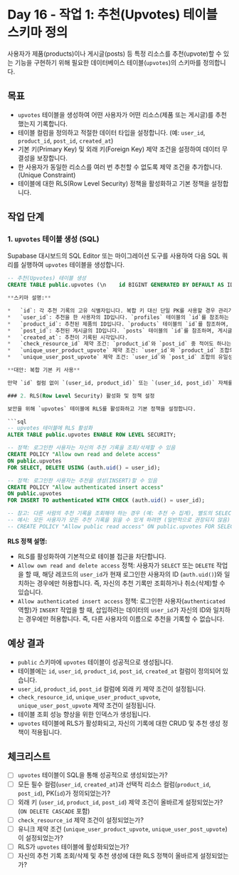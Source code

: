 # Day 16 - 작업 1: 추천(Upvotes) 테이블 스키마 정의

사용자가 제품(products)이나 게시글(posts) 등 특정 리소스를 추천(upvote)할 수 있는 기능을 구현하기 위해 필요한 데이터베이스 테이블(`upvotes`)의 스키마를 정의합니다.

## 목표

*   `upvotes` 테이블을 생성하여 어떤 사용자가 어떤 리소스(제품 또는 게시글)를 추천했는지 기록합니다.
*   테이블 컬럼을 정의하고 적절한 데이터 타입을 설정합니다. (예: `user_id`, `product_id`, `post_id`, `created_at`)
*   기본 키(Primary Key) 및 외래 키(Foreign Key) 제약 조건을 설정하여 데이터 무결성을 보장합니다.
*   한 사용자가 동일한 리소스를 여러 번 추천할 수 없도록 제약 조건을 추가합니다. (Unique Constraint)
*   테이블에 대한 RLS(Row Level Security) 정책을 활성화하고 기본 정책을 설정합니다.

## 작업 단계

### 1. `upvotes` 테이블 생성 (SQL)

Supabase 대시보드의 SQL Editor 또는 마이그레이션 도구를 사용하여 다음 SQL 쿼리를 실행하여 `upvotes` 테이블을 생성합니다.

```sql
-- 추천(Upvotes) 테이블 생성
CREATE TABLE public.upvotes (\n    id BIGINT GENERATED BY DEFAULT AS IDENTITY PRIMARY KEY, -- 고유 ID (선택 사항이지만 관리 편의상 추가)\n    user_id UUID NOT NULL REFERENCES public.profiles(id) ON DELETE CASCADE, -- 추천한 사용자 ID (profiles 테이블 참조)\n    product_id BIGINT REFERENCES public.products(id) ON DELETE CASCADE, -- 추천된 제품 ID (products 테이블 참조, NULL 가능)\n    post_id BIGINT REFERENCES public.posts(id) ON DELETE CASCADE, -- 추천된 게시글 ID (posts 테이블 참조, NULL 가능)\n    created_at TIMESTAMPTZ DEFAULT now() NOT NULL, -- 추천 시각\n\n    -- 제약 조건: product_id 또는 post_id 둘 중 하나는 반드시 값이 있어야 함\n    CONSTRAINT check_resource_id CHECK (product_id IS NOT NULL OR post_id IS NOT NULL),\n\n    -- 제약 조건: 한 사용자는 동일한 제품을 한 번만 추천 가능\n    CONSTRAINT unique_user_product_upvote UNIQUE (user_id, product_id),\n\n    -- 제약 조건: 한 사용자는 동일한 게시글을 한 번만 추천 가능\n    CONSTRAINT unique_user_post_upvote UNIQUE (user_id, post_id)\n);\n\n-- 테이블 설명 추가 (선택 사항)\nCOMMENT ON TABLE public.upvotes IS \'사용자의 제품 또는 게시글 추천 기록\';\nCOMMENT ON COLUMN public.upvotes.user_id IS \'추천을 누른 사용자 ID\';\nCOMMENT ON COLUMN public.upvotes.product_id IS \'추천받은 제품 ID (제품 추천인 경우)\';\nCOMMENT ON COLUMN public.upvotes.post_id IS \'추천받은 게시글 ID (게시글 추천인 경우)\';\n\n-- 인덱스 추가 (조회 성능 향상을 위해)\nCREATE INDEX idx_upvotes_user_id ON public.upvotes(user_id);\nCREATE INDEX idx_upvotes_product_id ON public.upvotes(product_id);\nCREATE INDEX idx_upvotes_post_id ON public.upvotes(post_id);\n```

**스키마 설명:**

*   `id`: 각 추천 기록의 고유 식별자입니다. 복합 키 대신 단일 PK를 사용할 경우 관리가 용이할 수 있습니다.
*   `user_id`: 추천을 한 사용자의 ID입니다. `profiles` 테이블의 `id`를 참조하는 외래 키이며, 사용자가 삭제되면 관련 추천 기록도 함께 삭제됩니다 (`ON DELETE CASCADE`).
*   `product_id`: 추천된 제품의 ID입니다. `products` 테이블의 `id`를 참조하며, 제품이 삭제되면 관련 추천 기록도 삭제됩니다. 제품 추천이 아닌 경우 `NULL`이 될 수 있습니다.
*   `post_id`: 추천된 게시글의 ID입니다. `posts` 테이블의 `id`를 참조하며, 게시글이 삭제되면 관련 추천 기록도 삭제됩니다. 게시글 추천이 아닌 경우 `NULL`이 될 수 있습니다.
*   `created_at`: 추천이 기록된 시각입니다.
*   `check_resource_id` 제약 조건: `product_id`와 `post_id` 중 적어도 하나는 `NULL`이 아니어야 함을 보장합니다. (어떤 리소스에 대한 추천인지 명확히 하기 위함)
*   `unique_user_product_upvote` 제약 조건: `user_id`와 `product_id` 조합의 유일성을 보장하여, 한 사용자가 같은 제품을 여러 번 추천하는 것을 방지합니다. (`product_id`가 `NULL`인 경우는 이 제약 조건에 영향을 받지 않습니다.)
*   `unique_user_post_upvote` 제약 조건: `user_id`와 `post_id` 조합의 유일성을 보장하여, 한 사용자가 같은 게시글을 여러 번 추천하는 것을 방지합니다.

**대안: 복합 기본 키 사용**

만약 `id` 컬럼 없이 `(user_id, product_id)` 또는 `(user_id, post_id)` 자체를 기본 키로 사용하고 싶다면, 테이블 정의를 다르게 해야 합니다. 이는 NULL 값을 포함할 수 없는 기본 키의 특성상, 제품 추천과 게시글 추천을 별도의 테이블로 분리하거나 다른 구조를 고려해야 할 수 있습니다. 위 예시는 단일 테이블에서 처리하기 위해 별도의 `id` PK를 사용했습니다.

### 2. RLS(Row Level Security) 활성화 및 정책 설정

보안을 위해 `upvotes` 테이블에 RLS를 활성화하고 기본 정책을 설정합니다.

```sql
-- upvotes 테이블에 RLS 활성화
ALTER TABLE public.upvotes ENABLE ROW LEVEL SECURITY;

-- 정책: 로그인한 사용자는 자신의 추천 기록을 조회/삭제할 수 있음
CREATE POLICY "Allow own read and delete access"
ON public.upvotes
FOR SELECT, DELETE USING (auth.uid() = user_id);

-- 정책: 로그인한 사용자는 추천을 생성(INSERT)할 수 있음
CREATE POLICY "Allow authenticated insert access"
ON public.upvotes
FOR INSERT TO authenticated WITH CHECK (auth.uid() = user_id);

-- 참고: 다른 사람의 추천 기록을 조회해야 하는 경우 (예: 추천 수 집계), 별도의 SELECT 정책이나 Security Definer 함수가 필요할 수 있습니다.
-- 예시: 모든 사용자가 모든 추천 기록을 읽을 수 있게 하려면 (일반적으로 권장되지 않음)
-- CREATE POLICY "Allow public read access" ON public.upvotes FOR SELECT USING (true);
```

**RLS 정책 설명:**

*   RLS를 활성화하여 기본적으로 테이블 접근을 차단합니다.
*   `Allow own read and delete access` 정책: 사용자가 `SELECT` 또는 `DELETE` 작업을 할 때, 해당 레코드의 `user_id`가 현재 로그인한 사용자의 ID (`auth.uid()`)와 일치하는 경우에만 허용합니다. 즉, 자신의 추천 기록만 조회하거나 취소(삭제)할 수 있습니다.
*   `Allow authenticated insert access` 정책: 로그인한 사용자(`authenticated` 역할)가 `INSERT` 작업을 할 때, 삽입하려는 데이터의 `user_id`가 자신의 ID와 일치하는 경우에만 허용합니다. 즉, 다른 사용자의 이름으로 추천을 기록할 수 없습니다.

## 예상 결과

*   `public` 스키마에 `upvotes` 테이블이 성공적으로 생성됩니다.
*   테이블에는 `id`, `user_id`, `product_id`, `post_id`, `created_at` 컬럼이 정의되어 있습니다.
*   `user_id`, `product_id`, `post_id` 컬럼에 외래 키 제약 조건이 설정됩니다.
*   `check_resource_id`, `unique_user_product_upvote`, `unique_user_post_upvote` 제약 조건이 설정됩니다.
*   테이블 조회 성능 향상을 위한 인덱스가 생성됩니다.
*   `upvotes` 테이블에 RLS가 활성화되고, 자신의 기록에 대한 CRUD 및 추천 생성 정책이 적용됩니다.

## 체크리스트

*   [ ] `upvotes` 테이블이 SQL을 통해 성공적으로 생성되었는가?
*   [ ] 모든 필수 컬럼(`user_id`, `created_at`)과 선택적 리소스 컬럼(`product_id`, `post_id`), PK(`id`)가 정의되었는가?
*   [ ] 외래 키 (`user_id`, `product_id`, `post_id`) 제약 조건이 올바르게 설정되었는가? (`ON DELETE CASCADE` 포함)
*   [ ] `check_resource_id` 제약 조건이 설정되었는가?
*   [ ] 유니크 제약 조건 (`unique_user_product_upvote`, `unique_user_post_upvote`)이 설정되었는가?
*   [ ] RLS가 `upvotes` 테이블에 활성화되었는가?
*   [ ] 자신의 추천 기록 조회/삭제 및 추천 생성에 대한 RLS 정책이 올바르게 설정되었는가?
``` 